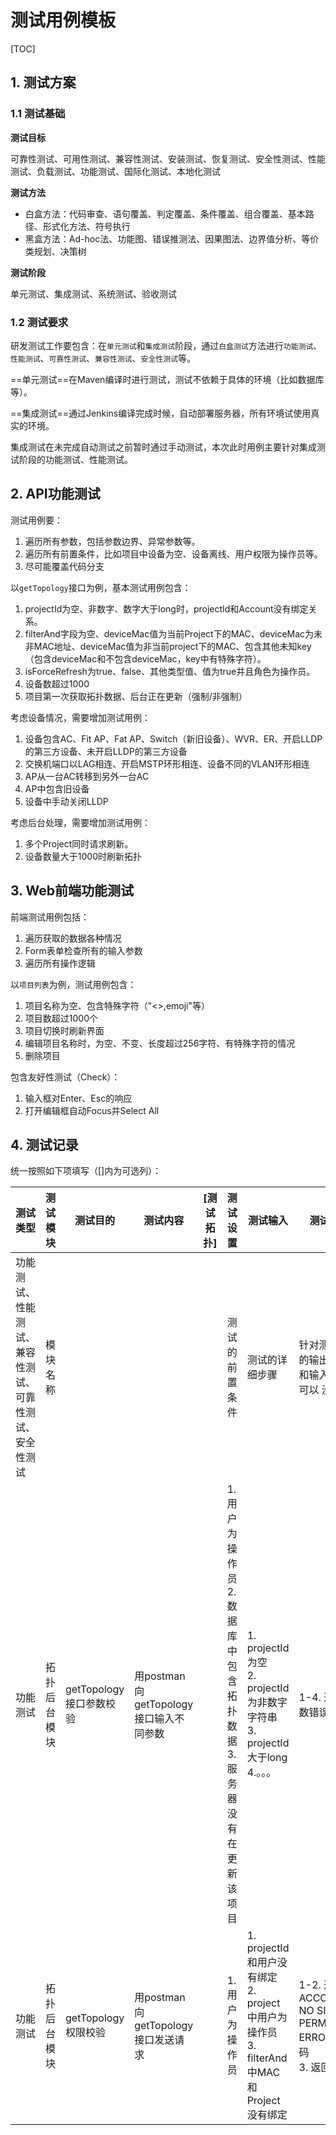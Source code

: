 # 测试用例模板

[TOC]

## 1. 测试方案

### 1.1 测试基础

**测试目标**

可靠性测试、可用性测试、兼容性测试、安装测试、恢复测试、安全性测试、性能测试、负载测试、功能测试、国际化测试、本地化测试

**测试方法**

- 白盒方法：代码审查、语句覆盖、判定覆盖、条件覆盖、组合覆盖、基本路径、形式化方法、符号执行
- 黑盒方法：Ad-hoc法、功能图、错误推测法、因果图法、边界值分析、等价类规划、决策树

**测试阶段**

单元测试、集成测试、系统测试、验收测试

### 1.2 测试要求

研发测试工作要包含：在`单元测试`和`集成测试`阶段，通过`白盒测试`方法进行`功能测试`、`性能测试`、`可靠性测试`、`兼容性测试`、`安全性测试`等。

==单元测试==在Maven编译时进行测试，测试不依赖于具体的环境（比如数据库等）。

==集成测试==通过Jenkins编译完成时候，自动部署服务器，所有环境试使用真实的环境。

集成测试在未完成自动测试之前暂时通过手动测试，本次此时用例主要针对集成测试阶段的功能测试、性能测试。


## 2. API功能测试

测试用例要：

1. 遍历所有参数，包括参数边界、异常参数等。
2. 遍历所有前置条件，比如项目中设备为空、设备离线、用户权限为操作员等。
3. 尽可能覆盖代码分支

以`getTopology`接口为例，基本测试用例包含：

1. projectId为空、非数字、数字大于long时，projectId和Account没有绑定关系。
2. filterAnd字段为空、deviceMac值为当前Project下的MAC、deviceMac为未非MAC地址、deviceMac值为非当前project下的MAC、包含其他未知key（包含deviceMac和不包含deviceMac，key中有特殊字符）。
3. isForceRefresh为true、false、其他类型值、值为true并且角色为操作员。
4. 设备数超过1000
5. 项目第一次获取拓扑数据、后台正在更新（强制/非强制）

考虑设备情况，需要增加测试用例：

1. 设备包含AC、Fit AP、Fat AP、Switch（新旧设备）、WVR、ER、开启LLDP的第三方设备、未开启LLDP的第三方设备
2. 交换机端口以LAG相连、开启MSTP环形相连、设备不同的VLAN环形相连
3. AP从一台AC转移到另外一台AC
4. AP中包含旧设备
5. 设备中手动关闭LLDP

考虑后台处理，需要增加测试用例：

1. 多个Project同时请求刷新。
2. 设备数量大于1000时刷新拓扑

## 3. Web前端功能测试

前端测试用例包括：

1. 遍历获取的数据各种情况
2. Form表单检查所有的输入参数
3. 遍历所有操作逻辑

以`项目列表`为例，测试用例包含：

1. 项目名称为空、包含特殊字符（"<>\,emoji"等）
2. 项目数超过1000个
3. 项目切换时刷新界面
4. 编辑项目名称时，为空、不变、长度超过256字符、有特殊字符的情况
5. 删除项目

包含友好性测试（Check）：

1. 输入框对Enter、Esc的响应
2. 打开编辑框自动Focus并Select All

## 4. 测试记录

统一按照如下项填写（[]内为可选列）：

| 测试类型                                               | 测试模块 | 测试目的 | 测试内容 | [测试拓扑] | 测试设置       | 测试输入         | 测试输出 | 结果 | 备注 |
| ------------------------------------------------------ | -------- | -------- | -------- | ---------- | -------------- | ---------------- | -------- | ---- | ---- |
| 功能测试、性能测试、兼容性测试、可靠性测试、安全性测试 | 模块名称 |          |          |  | 测试的前置条件 | 测试的详细步骤 | 针对测试输入的输出结果，和输入对应，可以 没有 | PASS/FAIL |      |
| 功能测试 | 拓扑后台模块 | getTopology接口参数校验 | 用postman向getTopology接口输入不同参数 |  | 1. 用户为操作员<br />2. 数据库中包含拓扑数据<br />3. 服务器没有在更新该项目 | 1. projectId为空<br />2. projectId为非数字字符串<br />3. projectId大于long<br />4.。。。 | 1-4. 返回参数错误 | PASS ||
| 功能测试 |拓扑后台模块|getTopology权限校验|用postman向getTopology接口发送请求||1. 用户为操作员|1. projectId和用户没有绑定<br />2. project中用户为操作员<br />3. filterAnd中MAC和Project没有绑定|1-2. 返回ACCOUNT NO SITE PERMISSION ERROR错误码<br />3. 返回空|||

